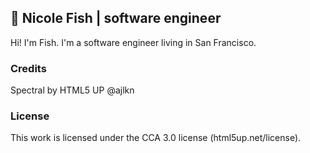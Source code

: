 ## :tropical_fish: Nicole Fish | software engineer

Hi! I'm Fish. I'm a software engineer living in San Francisco.


### Credits

Spectral by HTML5 UP @ajlkn


### License

This work is licensed under the CCA 3.0 license (html5up.net/license).
